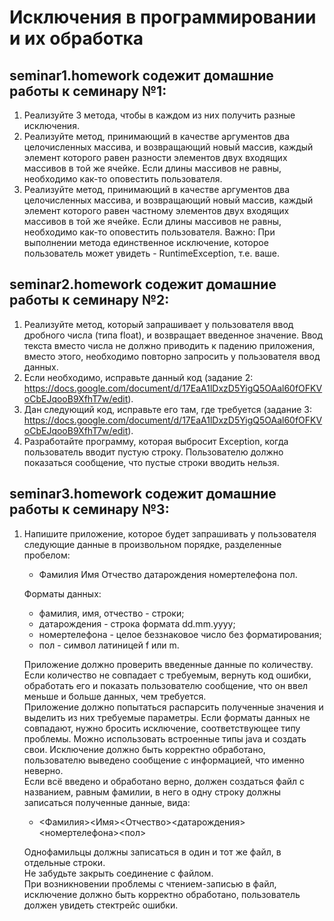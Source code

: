 # Исключения в программировании и их обработка

## seminar1.homework содежит домашние работы к семинару №1:

1. Реализуйте 3 метода, чтобы в каждом из них получить разные исключения.  
2. Реализуйте метод, принимающий в качестве аргументов два целочисленных массива, и возвращающий новый массив, каждый элемент которого равен разности элементов двух входящих массивов в той же ячейке. Если длины массивов не равны, необходимо как-то оповестить пользователя.  
3. Реализуйте метод, принимающий в качестве аргументов два целочисленных массива, и возвращающий новый массив, каждый элемент которого равен частному элементов двух входящих массивов в той же ячейке. Если длины массивов не равны, необходимо как-то оповестить пользователя. Важно: При выполнении метода единственное исключение, которое пользователь может увидеть - RuntimeException, т.е. ваше.  

## seminar2.homework содежит домашние работы к семинару №2:

1. Реализуйте метод, который запрашивает у пользователя ввод дробного числа (типа float), и возвращает введенное значение. Ввод текста вместо числа не должно приводить к падению приложения, вместо этого, необходимо повторно запросить у пользователя ввод данных.  
2. Если необходимо, исправьте данный код (задание 2: https://docs.google.com/document/d/17EaA1lDxzD5YigQ5OAal60fOFKVoCbEJqooB9XfhT7w/edit).
3. Дан следующий код, исправьте его там, где требуется (задание 3: https://docs.google.com/document/d/17EaA1lDxzD5YigQ5OAal60fOFKVoCbEJqooB9XfhT7w/edit).
4. Разработайте программу, которая выбросит Exception, когда пользователь вводит пустую строку. Пользователю должно показаться сообщение, что пустые строки вводить нельзя.  

## seminar3.homework содежит домашние работы к семинару №3:

1. Напишите приложение, которое будет запрашивать у пользователя следующие данные в произвольном порядке, разделенные пробелом:  
   * Фамилия Имя Отчество датарождения номертелефона пол.
   
   Форматы данных:  
      * фамилия, имя, отчество - строки;
      * датарождения - строка формата dd.mm.yyyy;
      * номертелефона - целое беззнаковое число без форматирования;
      * пол - символ латиницей f или m.  
   
      Приложение должно проверить введенные данные по количеству. Если количество не совпадает с требуемым, вернуть код ошибки, обработать его и показать пользователю сообщение, что он ввел меньше и больше данных, чем требуется.  
      Приложение должно попытаться распарсить полученные значения и выделить из них требуемые параметры. Если форматы данных не совпадают, нужно бросить исключение, соответствующее типу проблемы. Можно использовать встроенные типы java и создать свои. Исключение должно быть корректно обработано, пользователю выведено сообщение с информацией, что именно неверно.  
      Если всё введено и обработано верно, должен создаться файл с названием, равным фамилии, в него в одну строку должны записаться полученные данные, вида:  
      * <Фамилия><Имя><Отчество><датарождения> <номертелефона><пол>  

   Однофамильцы должны записаться в один и тот же файл, в отдельные строки.  
   Не забудьте закрыть соединение с файлом.  
   При возникновении проблемы с чтением-записью в файл, исключение должно быть корректно обработано, пользователь должен увидеть стектрейс ошибки.